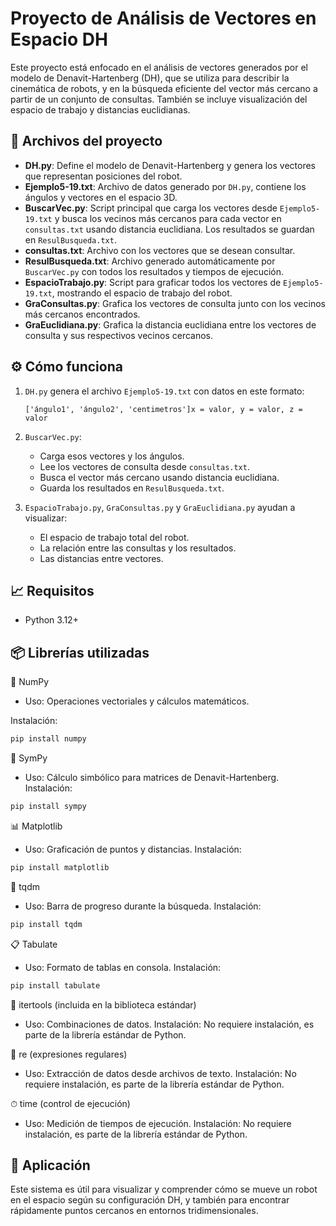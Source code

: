 # Proyecto de Análisis de Vectores en Espacio DH

Este proyecto está enfocado en el análisis de vectores generados por el modelo de Denavit-Hartenberg (DH), que se utiliza para describir la cinemática de robots, y en la búsqueda eficiente del vector más cercano a partir de un conjunto de consultas. También se incluye visualización del espacio de trabajo y distancias euclidianas.

## 📄 Archivos del proyecto

- **DH.py**: Define el modelo de Denavit-Hartenberg y genera los vectores que representan posiciones del robot.
- **Ejemplo5-19.txt**: Archivo de datos generado por `DH.py`, contiene los ángulos y vectores en el espacio 3D.
- **BuscarVec.py**: Script principal que carga los vectores desde `Ejemplo5-19.txt` y busca los vecinos más cercanos para cada vector en `consultas.txt` usando distancia euclidiana. Los resultados se guardan en `ResulBusqueda.txt`.
- **consultas.txt**: Archivo con los vectores que se desean consultar.
- **ResulBusqueda.txt**: Archivo generado automáticamente por `BuscarVec.py` con todos los resultados y tiempos de ejecución.
- **EspacioTrabajo.py**: Script para graficar todos los vectores de `Ejemplo5-19.txt`, mostrando el espacio de trabajo del robot.
- **GraConsultas.py**: Grafica los vectores de consulta junto con los vecinos más cercanos encontrados.
- **GraEuclidiana.py**: Grafica la distancia euclidiana entre los vectores de consulta y sus respectivos vecinos cercanos.

## ⚙️ Cómo funciona

1. `DH.py` genera el archivo `Ejemplo5-19.txt` con datos en este formato:
   ```
   ['ángulo1', 'ángulo2', 'centimetros']x = valor, y = valor, z = valor
   ```

2. `BuscarVec.py`:
   - Carga esos vectores y los ángulos.
   - Lee los vectores de consulta desde `consultas.txt`.
   - Busca el vector más cercano usando distancia euclidiana.
   - Guarda los resultados en `ResulBusqueda.txt`.

3. `EspacioTrabajo.py`, `GraConsultas.py` y `GraEuclidiana.py` ayudan a visualizar:
   - El espacio de trabajo total del robot.
   - La relación entre las consultas y los resultados.
   - Las distancias entre vectores.

## 📈 Requisitos

- Python 3.12+

## 📦 Librerías utilizadas
🔢 NumPy
 - Uso: Operaciones vectoriales y cálculos matemáticos.

Instalación:
```bash
pip install numpy
```

📐 SymPy
 - Uso: Cálculo simbólico para matrices de Denavit-Hartenberg.
Instalación:
```bash
pip install sympy
```

📊 Matplotlib
 - Uso: Graficación de puntos y distancias.
Instalación:
```bash
pip install matplotlib
```

🧠 tqdm
 - Uso: Barra de progreso durante la búsqueda.
Instalación:
```bash
pip install tqdm
```

📋 Tabulate
 - Uso: Formato de tablas en consola.
Instalación:
```bash
pip install tabulate
```

🔁 itertools (incluida en la biblioteca estándar)
 - Uso: Combinaciones de datos.
Instalación:
No requiere instalación, es parte de la librería estándar de Python.

🧪 re (expresiones regulares)
 - Uso: Extracción de datos desde archivos de texto.
Instalación:
No requiere instalación, es parte de la librería estándar de Python.

⏱ time (control de ejecución)
 - Uso: Medición de tiempos de ejecución.
Instalación:
No requiere instalación, es parte de la librería estándar de Python.

## 🧠 Aplicación

Este sistema es útil para visualizar y comprender cómo se mueve un robot en el espacio según su configuración DH, y también para encontrar rápidamente puntos cercanos en entornos tridimensionales.
